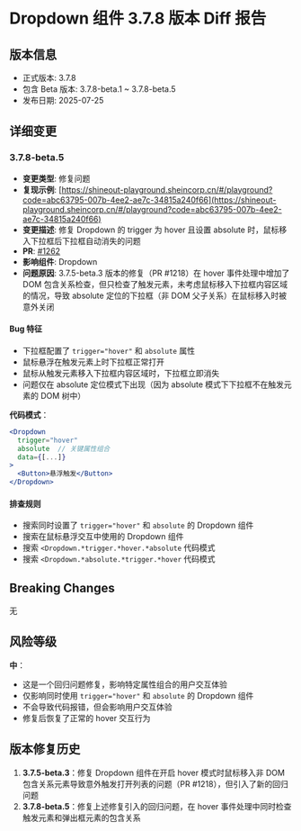 # Dropdown 组件 3.7.8 版本 Diff 报告

## 版本信息
- 正式版本: 3.7.8
- 包含 Beta 版本: 3.7.8-beta.1 ~ 3.7.8-beta.5
- 发布日期: 2025-07-25

## 详细变更

### 3.7.8-beta.5
- **变更类型**: 修复问题
- **复现示例**: [https://shineout-playground.sheincorp.cn/#/playground?code=abc63795-007b-4ee2-ae7c-34815a240f66](https://shineout-playground.sheincorp.cn/#/playground?code=abc63795-007b-4ee2-ae7c-34815a240f66)
- **变更描述**: 修复 Dropdown 的 trigger 为 hover 且设置 absolute 时，鼠标移入下拉框后下拉框自动消失的问题
- **PR**: [#1262](https://github.com/sheinsight/shineout-next/pull/1262)
- **影响组件**: Dropdown
- **问题原因**: 3.7.5-beta.3 版本的修复（PR #1218）在 hover 事件处理中增加了 DOM 包含关系检查，但只检查了触发元素，未考虑鼠标移入下拉框内容区域的情况，导致 absolute 定位的下拉框（非 DOM 父子关系）在鼠标移入时被意外关闭

#### Bug 特征
- 下拉框配置了 `trigger="hover"` 和 `absolute` 属性
- 鼠标悬浮在触发元素上时下拉框正常打开
- 鼠标从触发元素移入下拉框内容区域时，下拉框立即消失
- 问题仅在 absolute 定位模式下出现（因为 absolute 模式下下拉框不在触发元素的 DOM 树中）

**代码模式**：
```jsx
<Dropdown
  trigger="hover"
  absolute  // 关键属性组合
  data={[...]}
>
  <Button>悬浮触发</Button>
</Dropdown>
```

#### 排查规则
- 搜索同时设置了 `trigger="hover"` 和 `absolute` 的 Dropdown 组件
- 搜索在鼠标悬浮交互中使用的 Dropdown 组件
- 搜索 `<Dropdown.*trigger.*hover.*absolute` 代码模式
- 搜索 `<Dropdown.*absolute.*trigger.*hover` 代码模式

## Breaking Changes

无

## 风险等级

**中**：
- 这是一个回归问题修复，影响特定属性组合的用户交互体验
- 仅影响同时使用 `trigger="hover"` 和 `absolute` 的 Dropdown 组件
- 不会导致代码报错，但会影响用户交互体验
- 修复后恢复了正常的 hover 交互行为

## 版本修复历史

1. **3.7.5-beta.3**：修复 Dropdown 组件在开启 hover 模式时鼠标移入非 DOM 包含关系元素导致意外触发打开列表的问题（PR #1218），但引入了新的回归问题
2. **3.7.8-beta.5**：修复上述修复引入的回归问题，在 hover 事件处理中同时检查触发元素和弹出框元素的包含关系